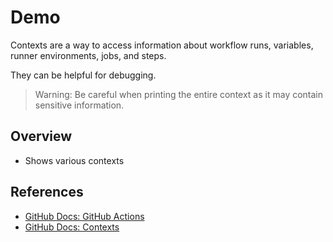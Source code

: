 # Demo

Contexts are a way to access information about workflow runs, variables, runner environments, jobs, and steps.

They can be helpful for debugging.

> Warning: Be careful when printing the entire context as it may contain sensitive information.

## Overview

- Shows various contexts

## References

- [GitHub Docs: GitHub Actions](https://docs.github.com/en/actions)
- [GitHub Docs: Contexts](https://docs.github.com/en/actions/writing-workflows/choosing-what-your-workflow-does/contexts)

